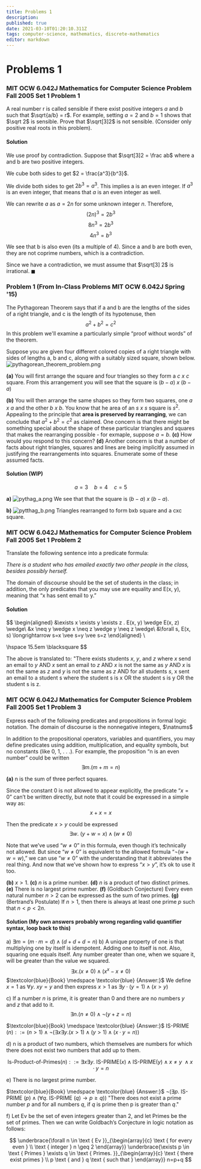 ```yaml
---
title: Problems 1
description: 
published: true
date: 2021-03-10T01:20:10.311Z
tags: computer-science, mathematics, discrete-mathematics
editor: markdown
---
```


# Problems 1


### MIT OCW 6.042J Mathematics for Computer Science Problem Fall 2005 Set 1 Problem 1
A real number r is called sensible if there exist positive integers $a$ and $b$ such
that $\sqrt{a/b} = r$. For example, setting $a = 2$ and $b = 1$ shows that $\sqrt 2$ is sensible. Prove that $\sqrt[3]2$ is not sensible. (Consider only positive real roots in this problem).

#### Solution
We use proof by contradiction. Suppose that $\sqrt[3]2 = \frac ab$ where a and b are two positive integers.

We cube both sides to get $2 = \frac{a^3}{b^3}$.

We divide both sides to get $2b^3 = a^3$. This implies a is an even integer. If $a^3$ is an even integer, that means that $a$ is an even integer as well.

We can rewrite $a$ as $a=2n$ for some unknown integer $n$. Therefore,
$$(2n)^3 = 2b^3$$
$$8n^3 = 2b^3$$
$$4n^3 = b^3$$

We see that b is also even (its a multiple of 4). Since a and b are both even, they are not coprime numbers, which is a contradiction.

Since we have a contradiction, we must assume that $\sqrt[3] 2$ is irrational. $\blacksquare$


### Problem 1 (From In-Class Problems MIT OCW 6.042J Spring '15)

The Pythagorean Theorem says that if a and b are the lengths of the sides of a right triangle, and c is the length of its hypotenuse, then
$$a^2 + b^2 = c^2$$
In this problem we'll examine a  particularly simple “proof without words” of the theorem.

Suppose you are given four different colored copies of a right triangle with sides of lengths a, b and c, along with a suitably sized square, shown below.![pythagorean_theorem_problem.png](/pythagorean_theorem_problem.png)

**(a)** You will first arrange the square and four triangles so they form a $c \medspace x \medspace c$ square. From this arrangement you will see that the square is $(b - a) \medspace x \medspace (b-a)$

**(b)** You will then arrange the same shapes so they form two squares, one $a \medspace x \medspace a$ and the other $b \medspace x \medspace b$.
You know that he area of an $s \medspace x \medspace s$ square is $s^2$. Appealing to the principle that **area is preserved by rearranging**, we can conclude that $a^2 + b^2 = c^2$ as claimed.
One concern is that there might be something special about the shape of these particular triangles and squares that makes the rearranging possible - for exmaple, suppose $a=b$. 
**(c)** How would you respond to this concern?
**(d)** Another concern is that a number of facts about right triangles, squares and lines are being implicitly assumed in justifying the rearrangements into squares. Enumerate some of these assumed facts.

#### Solution (WIP)
$$a=3 \quad b=4 \quad c=5$$

**a)** ![pythag_a.png](/pythag_a.png)
We see that that the square is $(b-a) \medspace x \medspace (b-a)$.

**b)**
![pytthag_b.png](/pytthag_b.png)
Triangles rearranged to form bxb square and a cxc square.
### MIT OCW 6.042J Mathematics for Computer Science Problem Fall 2005 Set 1 Problem 2
Translate the following sentence into a predicate formula: 

*There is a student who has emailed exactly two other people in the class, besides possibly herself.*

The domain of discourse should be the set of students in the class; in addition, the only predicates that you may use are equality and E(x, y), meaning that “x has sent email to y.”
#### Solution

$$
\begin{aligned}
&\exists x \exists y \exists z . E(x, y) \wedge E(x, z) \wedge\\
&x \neq y \wedge x \neq z \wedge y \neq z \wedge\\
&\forall s, E(x, s) \longrightarrow s=x \vee s=y \vee s=z
\end{aligned} \\

\hspace 15.5em \blacksquare
$$

The above is translated to: "There exists students $x$, $y$, and $z$ where $x$ send an email to $y$ AND $x$ sent an email to $z$ AND $x$ is not the same as $y$ AND $x$ is not the same as $z$ and $y$ is not the same as $z$ AND for all students $s$, x sent an email to a student s where the student s is x OR the student s is y OR the student s is z.

### MIT OCW 6.042J Mathematics for Computer Science Problem Fall 2005 Set 1 Problem 3
Express each of the following predicates and propositions in formal logic notation. The domain of discourse is the nonnegative integers, $\natnums$

In addition to the propositional operators, variables and quantifiers, you may define predicates using addition, multiplication, and equality symbols, but no constants (like 0, 1, . . .). For example, the proposition “n is an even number” could be written
$$
\exists m .(m+m=n)
$$

**(a)** n is the sum of three perfect squares.

Since the constant 0 is not allowed to appear explicitly, the predicate “$x = 0$” can’t be written directly, but note that it could be expressed in a simple way as:
$$x + x = x$$

Then the predicate $x>y$ could be expressed 
$$
\exists w. \medspace (y+w=x) \wedge(w \neq 0)
$$

Note that we’ve used “$w \ne 0$” in this formula, even though it’s technically not allowed. But since “$w \ne 0$” is equivalent to the allowed formula “$¬(w + w = w)$,” we can use “$w \ne 0$” with the understanding that it abbreviates the real thing. And now that we’ve shown how to express “$x > y$”, it’s ok to use it too.

**(b)** $x > 1$.
**(c)** $n$ is a prime number. 
**(d)** $n$ is a product of two distinct primes. 
**(e)** There is no largest prime number. 
**(f)** (Goldbach Conjecture) Every even natural number $n > 2$ can be expressed as the sum of two primes. 
**(g)** (Bertrand’s Postulate) If $n > 1$, then there is always at least one prime $p$ such that $n < p < 2n$.

#### Solution (My own answers probably wrong regarding valid quantifier syntax, loop back to this)
a) $\exists m=(m \cdot m=d)\wedge (d+d+d=n)$
b) A unique property of one is that multiplying one by itself is idempotent. Adding one to itself is not. Also, squaring one equals itself. Any number greater than one, when we square it, will be greater than the value we squared.
$$\exists x .(x \ne 0) \wedge (x^x - x \ne 0)$$
$\textcolor{blue}{Book} \medspace \textcolor{blue} {Answer:}$ We define $x=1$ as $\forall y . \medspace x y=y$ and then express $x \gt 1$ as $\exists y \cdot(y=1) \wedge(x>y)$

c) If a number $n$ is prime, it is greater than 0 and there are no numbers $y$ and $z$ that add to it.
$$\exists n.(n \ne 0) \wedge \neg(y + z =n)$$

$\textcolor{blue}{Book} \medspace \textcolor{blue} {Answer:}$ IS-PRIME $(n)::=(n>1) \wedge \neg(\exists x \exists y .(x>1) \wedge(y>1) \wedge(x \cdot y=n))$

d) n is a product of two numbers, which themselves are numbers for which there does not exist two numbers that add up to them. 

$$\text {Is-Product-of-Primes}(n)::= \exists x \exists y. \medspace \text{IS-PRIME}(x) \wedge  \text{IS-PRIME}(y) \wedge x \not = y \medspace \wedge x \cdot y = n  $$

e) There is no largest prime number.

$\textcolor{blue}{Book} \medspace \textcolor{blue} {Answer:}$  $\neg(\exists p .$ IS-PRIME $(p) \wedge(\forall q .$ IS-PRIME $(q) \longrightarrow p \geq q))$
"There does not exist a prime number $p$ and for all numbers $q$, if $q$ is prime then p is greater than $q$."

f) 
Let Ev be the set of even integers greater than 2, and let Primes be the set of primes. Then we can write Goldbach’s Conjecture in logic notation as follows:


$$
\underbrace{\forall n \in \text { Ev }}_{\begin{array}{c}
\text { for every even } \\
\text { integer } n \geq 2
\end{array}} 
\underbrace{\exists p \in \text { Primes } \exists q \in \text { Primes. }}_{\begin{array}{c}
\text { there exist primes } \\
p \text { and } q \text { such that }
\end{array}} 
n=p+q
$$

